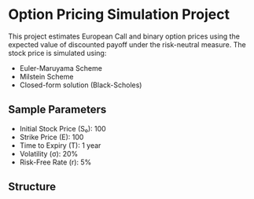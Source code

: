 # Option Pricing Simulation Project

This project estimates European Call and binary option prices using the expected value of discounted payoff under the risk-neutral measure. The stock price is simulated using:

- Euler-Maruyama Scheme
- Milstein Scheme
- Closed-form solution (Black-Scholes)

## Sample Parameters

- Initial Stock Price (S₀): 100  
- Strike Price (E): 100  
- Time to Expiry (T): 1 year  
- Volatility (σ): 20%  
- Risk-Free Rate (r): 5%

## Structure

